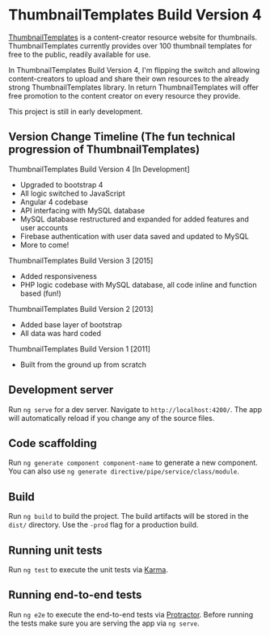 # ThumbnailTemplates Build Version 4

[ThumbnailTemplates](http://thumbnailtemplates.com) is a content-creator resource website for thumbnails. ThumbnailTemplates currently provides over 100 thumbnail templates for free to the public, readily available for use.

In ThumbnailTemplates Build Version 4, I'm flipping the switch and allowing content-creators to upload and share their own resources to the already strong ThumbnailTemplates library. In return ThumbnailTemplates will offer free promotion to the content creator on every resource they provide.

This project is still in early development.

## Version Change Timeline (The fun technical progression of ThumbnailTemplates)
ThumbnailTemplates Build Version 4 [In Development]
- Upgraded to bootstrap 4
- All logic switched to JavaScript
- Angular 4 codebase
- API interfacing with MySQL database
- MySQL database restructured and expanded for added features and user accounts
- Firebase authentication with user data saved and updated to MySQL
- More to come!

ThumbnailTemplates Build Version 3 [2015]
- Added responsiveness
- PHP logic codebase with MySQL database, all code inline and function based (fun!)

ThumbnailTemplates Build Version 2 [2013]
- Added base layer of bootstrap
- All data was hard coded

ThumbnailTemplates Build Version 1 [2011]
- Built from the ground up from scratch

## Development server

Run `ng serve` for a dev server. Navigate to `http://localhost:4200/`. The app will automatically reload if you change any of the source files.

## Code scaffolding

Run `ng generate component component-name` to generate a new component. You can also use `ng generate directive/pipe/service/class/module`.

## Build

Run `ng build` to build the project. The build artifacts will be stored in the `dist/` directory. Use the `-prod` flag for a production build.

## Running unit tests

Run `ng test` to execute the unit tests via [Karma](https://karma-runner.github.io).

## Running end-to-end tests

Run `ng e2e` to execute the end-to-end tests via [Protractor](http://www.protractortest.org/).
Before running the tests make sure you are serving the app via `ng serve`.

